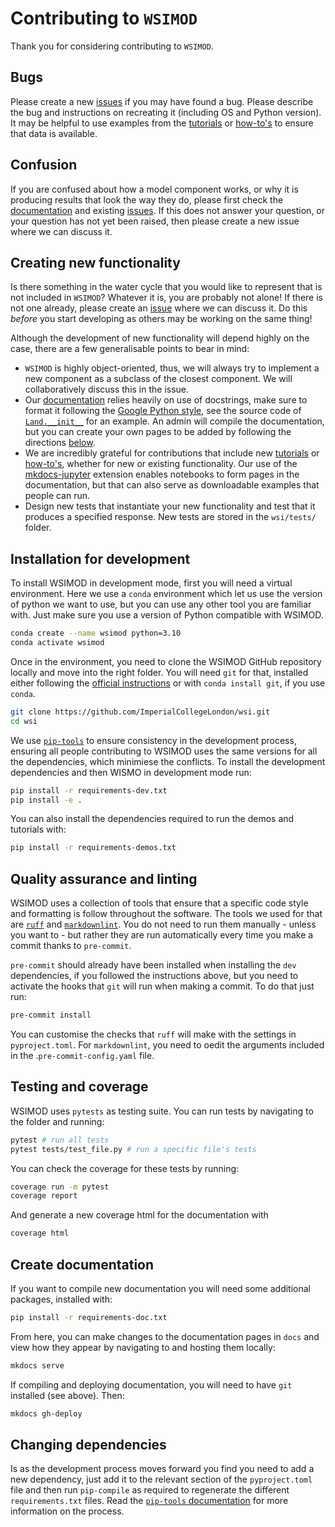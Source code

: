 # Contributing to `WSIMOD`

Thank you for considering contributing to `WSIMOD`.

## Bugs

Please create a new [issues](https://github.com/ImperialCollegeLondon/wsi/issues) if you may have found a bug. Please describe the bug and instructions on recreating it (including OS and Python version). It may be helpful to use examples from the [tutorials](https://imperialcollegelondon.github.io/wsi/tutorials/) or [how-to's](https://imperialcollegelondon.github.io/wsi/how-to/) to ensure that data is available.

## Confusion

If you are confused about how a model component works, or why it is producing results that look the way they do, please first check the [documentation](https://imperialcollegelondon.github.io/wsi/) and existing [issues](https://imperialcollegelondon.github.io/wsi/issues). If this does not answer your question, or your question has not yet been raised, then please create a new issue where we can discuss it.

## Creating new functionality

Is there something in the water cycle that you would like to represent that is not included in `WSIMOD`? Whatever it is, you are probably not alone! If there is not one already, please create an [issue](https://imperialcollegelondon.github.io/wsi/issues) where we can discuss it. Do this _before_ you start developing as others may be working on the same thing!

Although the development of new functionality will depend highly on the case, there are a few generalisable points to bear in mind:

- `WSIMOD` is highly object-oriented, thus, we will always try to implement a new component as a subclass of the closest component. We will collaboratively discuss this in the issue.
- Our [documentation](https://imperialcollegelondon.github.io/wsi) relies heavily on use of docstrings, make sure to format it following the [Google Python style](https://sphinxcontrib-napoleon.readthedocs.io/en/latest/example_google.html), see the source code of [`Land.__init__`](https://imperialcollegelondon.github.io/wsi/reference-land/#wsimod.nodes.land.Land.__init__) for an example. An admin will compile the documentation, but you can create your own pages to be added by following the directions [below](#create-documentation).
- We are incredibly grateful for contributions that include new [tutorials](https://imperialcollegelondon.github.io/wsi/tutorials/) or [how-to's](https://imperialcollegelondon.github.io/wsi/how-to/), whether for new or existing functionality. Our use of the [mkdocs-jupyter](https://github.com/danielfrg/mkdocs-jupyter) extension enables notebooks to form pages in the documentation, but that can also serve as downloadable examples that people can run.
- Design new tests that instantiate your new functionality and test that it produces a specified response. New tests are stored in the `wsi/tests/` folder.

## Installation for development

To install WSIMOD in development mode, first you will need a virtual environment. Here we use a `conda` environment which let us use the version of python we want to use,
but you can use any other tool you are familiar with. Just make sure you use a version of Python compatible with WSIMOD.

```bash
conda create --name wsimod python=3.10
conda activate wsimod
```

Once in the environment, you need to clone the WSIMOD GitHub repository locally and move into the right folder. You will need `git` for that, installed either following the [official instructions](https://git-scm.com/downloads) or with `conda install git`, if you use `conda`.

```bash
git clone https://github.com/ImperialCollegeLondon/wsi.git
cd wsi
```

We use [`pip-tools`](https://pip-tools.readthedocs.io/en/latest/) to ensure consistency in the development process, ensuring all people contributing to WSIMOD uses the same versions for all the dependencies, which minimiese the conflicts. To install the development dependencies and then WISMO in development mode run:

```bash
pip install -r requirements-dev.txt
pip install -e .
```

You can also install the dependencies required to run the demos and tutorials with:

```bash
pip install -r requirements-demos.txt
```

## Quality assurance and linting

WSIMOD uses a collection of tools that ensure that a specific code style and formatting is follow throughout the software. The tools we used for that are [`ruff`](https://docs.astral.sh/ruff/) and [`markdownlint`](https://github.com/igorshubovych/markdownlint-cli). You do not need to run them manually - unless you want to - but rather they are run automatically every time you make a commit thanks to `pre-commit`.

`pre-commit` should already have been installed when installing the `dev` dependencies, if you followed the instructions above, but you need to activate the hooks that `git` will run when making a commit. To do that just run:

```bash
pre-commit install
```

You can customise the checks that `ruff` will make with the settings in `pyproject.toml`. For `markdownlint`, you need to oedit the arguments included in the .`pre-commit-config.yaml` file.

## Testing and coverage

WSIMOD uses `pytests` as testing suite. You can run tests by navigating to the folder and running:

```bash
pytest # run all tests
pytest tests/test_file.py # run a specific file's tests
```

You can check the coverage for these tests by running:

```bash
coverage run -m pytest
coverage report
```

And generate a new coverage html for the documentation with

```bash
coverage html
```

## Create documentation

If you want to compile new documentation you will need some additional packages, installed with:

```bash
pip install -r requirements-doc.txt
```

From here, you can make changes to the documentation pages in `docs` and view how they appear by navigating to and hosting them locally:

```bash
mkdocs serve
```

If compiling and deploying documentation, you will need to have `git` installed (see above). Then:

```bash
mkdocs gh-deploy
```

## Changing dependencies

Is as the development process moves forward you find you need to add a new dependency, just add it to the relevant section of the `pyproject.toml` file and then run `pip-compile` as required to regenerate the different `requirements.txt` files. Read the [`pip-tools` documentation](https://pip-tools.readthedocs.io/en/latest/) for more information on the process.
